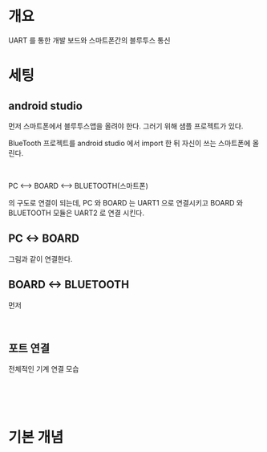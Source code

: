 # 개요
UART 를 통한 개발 보드와 스마트폰간의 블루투스 통신 
  
# 세팅


## android studio

먼저 스마트폰에서 블루투스앱을 올려야 한다. 그러기 위해 샘플 프로젝트가 있다.

BlueTooth 프로젝트를 android studio 에서 import 한 뒤 자신이 쓰는 스마트폰에 올린다.

<br>


PC <--> BOARD <--> BLUETOOTH(스마트폰)

의 구도로 연결이 되는데, PC 와 BOARD 는 UART1 으로 연결시키고 BOARD 와 BLUETOOTH 모듈은 UART2 로 연결 시킨다.


## PC <-> BOARD

그림과 같이 연결한다.

## BOARD <-> BLUETOOTH 

먼저 




<br>


## 포트 연결

전체적인 기계 연결 모습

<br>
<br>
<br>

# 기본 개념 
  



